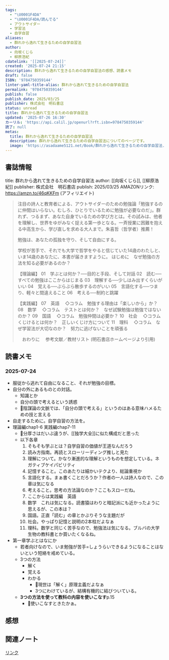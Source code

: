 ```yaml
---
tags:
  - "\U0001F4DA"
  - "\U0001F4DA/読んでる"
  - アウトサイダー
  - 学習法
  - 自学自習
aliases:
  - 群れから逸れて生きるための自学自習法
author:
  - 向坂くじら
  - 柳原浩紀
cdatelink: '[[2025-07-24]]'
created: '2025-07-24 21:15'
description: 群れから逸れて生きるための自学自習法の感想、読書メモ
draft: false
ISBN: '9784750359144'
linter-yaml-title-alias: 群れから逸れて生きるための自学自習法
permalink: '9784750359144'
publish: false
publish_date: 2025/03/25
publisher: 株式会社　明石書店
status: unread
title: 群れから逸れて生きるための自学自習法
updated: '2025-07-26 16:30'
カーリル: 'https://api.calil.jp/openurl?rft.isbn=9784750359144'
読了: null
metas:
  title: 群れから逸れて生きるための自学自習法
  description: 群れから逸れて生きるための自学自習法についてのページです。
  image: 'https://asadaame5121.net/Book/群れから逸れて生きるための自学自習法.png'
---
```

## 書誌情報
title: 群れから逸れて生きるための自学自習法
author: [[向坂くじら]], [[柳原浩紀]]
publisher: 株式会社　明石書店
publish: 2025/03/25
AMAZONリンク: https://amzn.to/46qKKFm (アフィリエイト)

> 注目の詩人と教育者による、アウトサイダーのための勉強論「勉強するのに仲間はいらない。むしろ、ひとりでいるために勉強が必要なのだ」。群れず、つるまず、あなた自身でいるための学び方とは。その試みは、他者を理解し、世界をゆがみなく捉える第一歩となる。一斉授業に困難を抱える中高生から、学び直しを求める大人まで。朱喜哲（哲学者）推薦！
> 
> 勉強は、あなたの孤独を守り、そして自由にする。
> 
> 学校が苦手で、それでも大学で哲学をやると信じていた14歳のわたしと、いま14歳のあなたに、本書が届きますように。
> はじめに　なぜ勉強の方法を知る必要があるのか？
> 
> 【理論編】
> 01　学ぶとは何か？──目的と手段、そして対話
> 02　読む──すべての勉強はここからはじまる
> 03　理解する──少しはみ出すくらいがいい
> 04　覚える──ぶらぶら散歩するのがいい
> 05　言語化する──つまり、軽々と間違えること
> 06　考える──制約と跳躍
> 
> 【実践編】
> 07　英語
> 　◇コラム　勉強する理由は「楽しいから」か？
> 08　数学
> 　◇コラム　テストとは何か？　なぜ試験勉強は勉強ではないのか？
> 09　国語
> 　◇コラム　勉強仲間は必要か？
> 10　社会
> 　◇コラム　くじけるとは何か？　正しいくじけ方について
> 11　理科
> 　◇コラム　なぜ学習法が大切なのか？　努力に逃げないことを頑張る
> 
> 　おわりに
> 　参考文献／教材リスト
> (明石書店ホームページより引用)
## 読書メモ
### 2025-07-24
- 服従から逃れて自由になること、それが勉強の目標。
- 自分の外にあるものとの対話。
	- 知識とか
	- 自分の頭で考えるという誘惑
	- 💭陰謀論の文脈では、「自分の頭で考える」というのはある意味ハメるための技と言える
- 自走するために。自学自習の方法を。
- 理論編chap1-6 実践編chap7-11
	- 💭分厚さはだいぶ違うが、[[独学大全]]に似た構成だと思った
	- 以下各章
		1. そもそも学ぶとは？自学自習の価値が王道なんだろう
		2. 読み方指南。再読とスローリーディング推しと見た
		3. 理解について。かなり漸進的な理解というものを想定している。ネガティブケイパビリティ
		4. 記憶すること。このあたりは細かいテクより、総論重視か
		5. 言語化する。まぁ書くことだろうか？作者の一人は詩人なので、この章は気になる
		6. 考えること。思考の方法論なのか？ここもスローだね。
		7. ここからは実践編　英語
		8. 数学　これは気になる。読書猿はわりと暗記派にも近かったように思えるが、この本は？
		9. 国語。正直「読む」の章とかぶりそうな主題だが
		10. 社会。やっぱり記憶と説明の2本柱だよなぁ
		11. 理科。数学と同じく苦手なので、勉強法は気になる。ブルバの大学生物の教科書とか買いたくなるね。
- 第一章学ぶとはなにか
	- 若者向けなので、いま勉強が苦手=しょうらいできるようになることはないという短絡を戒めている。
	- 3つの方法
		- 解く
		- 覚える
		- わかる
			- 💭現世は「解く」原理主義だよなぁ
			- 3つにわけているが、結構有機的に結びついている。
	- **3つの方法を使って教科の内容を使いこなす**p.15
		- 💭使いこなすときたかぁ。
## 感想
## 関連ノート

<a href="https://asadaame5121.net/9784750359144" class="u-url">リンク</a>

